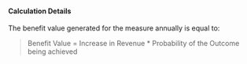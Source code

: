 
#### Calculation Details

The benefit value generated for the measure annually is equal to:

> Benefit Value = Increase in Revenue * Probability of the Outcome being achieved